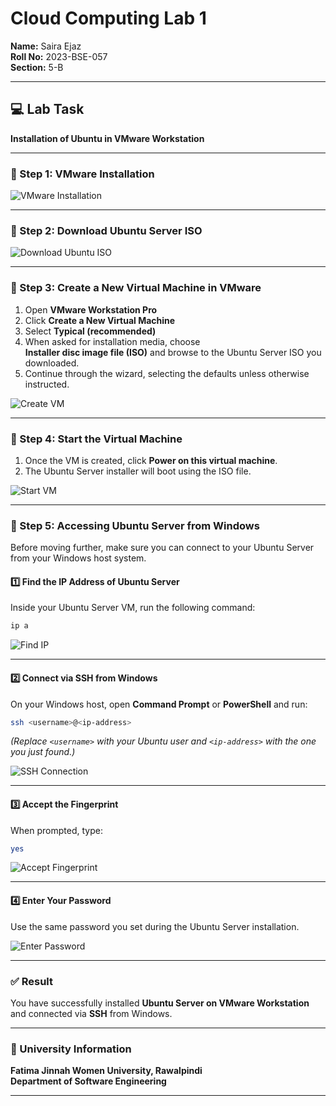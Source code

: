 # Cloud Computing Lab 1  
**Name:** Saira Ejaz  
**Roll No:** 2023-BSE-057  
**Section:** 5-B  

---

## 💻 Lab Task
**Installation of Ubuntu in VMware Workstation**

---

### 🧩 Step 1: VMware Installation

![VMware Installation](images/vmware_installation.png)

---

### 🧩 Step 2: Download Ubuntu Server ISO

![Download Ubuntu ISO](images/download_ubuntu_iso.png)

---

### 🧩 Step 3: Create a New Virtual Machine in VMware

1. Open **VMware Workstation Pro**  
2. Click **Create a New Virtual Machine**  
3. Select **Typical (recommended)**  
4. When asked for installation media, choose  
   **Installer disc image file (ISO)** and browse to the Ubuntu Server ISO you downloaded.  
5. Continue through the wizard, selecting the defaults unless otherwise instructed.  

![Create VM](images/create_new_vm.png)

---

### 🧩 Step 4: Start the Virtual Machine

1. Once the VM is created, click **Power on this virtual machine**.  
2. The Ubuntu Server installer will boot using the ISO file.  

![Start VM](images/start_vm.png)

---

### 🧩 Step 5: Accessing Ubuntu Server from Windows

Before moving further, make sure you can connect to your Ubuntu Server from your Windows host system.

#### 1️⃣ Find the IP Address of Ubuntu Server

Inside your Ubuntu Server VM, run the following command:
```bash
ip a
```

![Find IP](images/find_ip.png)

---

#### 2️⃣ Connect via SSH from Windows

On your Windows host, open **Command Prompt** or **PowerShell** and run:
```bash
ssh <username>@<ip-address>
```
*(Replace `<username>` with your Ubuntu user and `<ip-address>` with the one you just found.)*

![SSH Connection](images/ssh_connect.png)

---

#### 3️⃣ Accept the Fingerprint

When prompted, type:
```bash
yes
```

![Accept Fingerprint](images/accept_fingerprint.png)

---

#### 4️⃣ Enter Your Password

Use the same password you set during the Ubuntu Server installation.

![Enter Password](images/enter_password.png)

---

### ✅ Result
You have successfully installed **Ubuntu Server on VMware Workstation** and connected via **SSH** from Windows.

---

### 🏫 University Information
**Fatima Jinnah Women University, Rawalpindi**  
**Department of Software Engineering**

---
